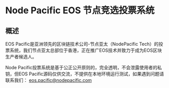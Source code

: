 # Node Pacific EOS 节点竞选投票系统

## 概述

EOS Pacific是亚洲领先的区块链技术公司-节点亚太（NodePacific Tech）的投票系统，我们节点亚太总部位于香港，正在推广EOS技术并致力于成为EOS区块生产者候选人。

Node Pacific投票系统是基于公正公开原则的，完全透明，不会泄露使用者的私钥，但EOS Pacific源码仅供交流，不提供在本地环境运行测试，如果遇到问题请联系我们： eos.pacific@nodepacific.com

